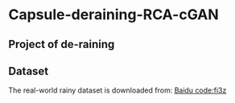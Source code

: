 # Capsule-deraining-RCA-cGAN

## Project of de-raining

## Dataset
The real-world rainy dataset is downloaded from: [Baidu code:fi3z](https://pan.baidu.com/s/1hWNgWjad8n2q8PXi0T0Gdw)









